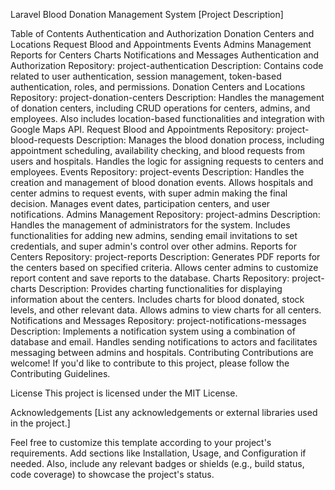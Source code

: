 Laravel Blood Donation Management System
[Project Description]

Table of Contents
Authentication and Authorization
Donation Centers and Locations
Request Blood and Appointments
Events
Admins Management
Reports for Centers
Charts
Notifications and Messages
Authentication and Authorization
Repository: project-authentication
Description: Contains code related to user authentication, session management, token-based authentication, roles, and permissions.
Donation Centers and Locations
Repository: project-donation-centers
Description: Handles the management of donation centers, including CRUD operations for centers, admins, and employees. Also includes location-based functionalities and integration with Google Maps API.
Request Blood and Appointments
Repository: project-blood-requests
Description: Manages the blood donation process, including appointment scheduling, availability checking, and blood requests from users and hospitals. Handles the logic for assigning requests to centers and employees.
Events
Repository: project-events
Description: Handles the creation and management of blood donation events. Allows hospitals and center admins to request events, with super admin making the final decision. Manages event dates, participation centers, and user notifications.
Admins Management
Repository: project-admins
Description: Handles the management of administrators for the system. Includes functionalities for adding new admins, sending email invitations to set credentials, and super admin's control over other admins.
Reports for Centers
Repository: project-reports
Description: Generates PDF reports for the centers based on specified criteria. Allows center admins to customize report content and save reports to the database.
Charts
Repository: project-charts
Description: Provides charting functionalities for displaying information about the centers. Includes charts for blood donated, stock levels, and other relevant data. Allows admins to view charts for all centers.
Notifications and Messages
Repository: project-notifications-messages
Description: Implements a notification system using a combination of database and email. Handles sending notifications to actors and facilitates messaging between admins and hospitals.
Contributing
Contributions are welcome! If you'd like to contribute to this project, please follow the Contributing Guidelines.

License
This project is licensed under the MIT License.

Acknowledgements
[List any acknowledgements or external libraries used in the project.]

Feel free to customize this template according to your project's requirements. Add sections like Installation, Usage, and Configuration if needed. Also, include any relevant badges or shields (e.g., build status, code coverage) to showcase the project's status.

